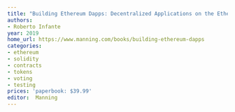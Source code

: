 ```yaml
---
title: "Building Ethereum Dapps: Decentralized Applications on the Ethereum Blockchain"
authors:
- Roberto Infante
year: 2019
home_url: https://www.manning.com/books/building-ethereum-dapps
categories:
- ethereum
- solidity
- contracts
- tokens
- voting
- testing
prices: 'paperbook: $39.99'
editor:  Manning
---
```

